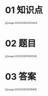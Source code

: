 # 01 知识点

<img src="https://cvp.oss-cn-shanghai.aliyuncs.com/202502050331603.png" alt="image-20250205033123454" style="zoom:50%;" />



# 02 题目

<img src="https://cvp.oss-cn-shanghai.aliyuncs.com/202502050130197.png" alt="image-20250205013000145" style="zoom:50%;" />



# 03 答案

<img src="https://cvp.oss-cn-shanghai.aliyuncs.com/202502050351948.png" alt="image-20250205035116906" style="zoom:50%;" />